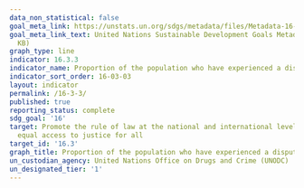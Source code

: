 ```yaml
---
data_non_statistical: false
goal_meta_link: https://unstats.un.org/sdgs/metadata/files/Metadata-16-03-03.pdf
goal_meta_link_text: United Nations Sustainable Development Goals Metadata (PDF 209
  KB)
graph_type: line
indicator: 16.3.3
indicator_name: Proportion of the population who have experienced a dispute in the past two years and who accessed a formal or informal dispute resolution mechanism, by type of mechanism
indicator_sort_order: 16-03-03
layout: indicator
permalink: /16-3-3/
published: true
reporting_status: complete
sdg_goal: '16'
target: Promote the rule of law at the national and international levels and ensure
  equal access to justice for all
target_id: '16.3'
graph_title: Proportion of the population who have experienced a dispute in the past two years and who accessed a formal or informal dispute resolution mechanism, by type of mechanism
un_custodian_agency: United Nations Office on Drugs and Crime (UNODC)
un_designated_tier: '1'
---
```

